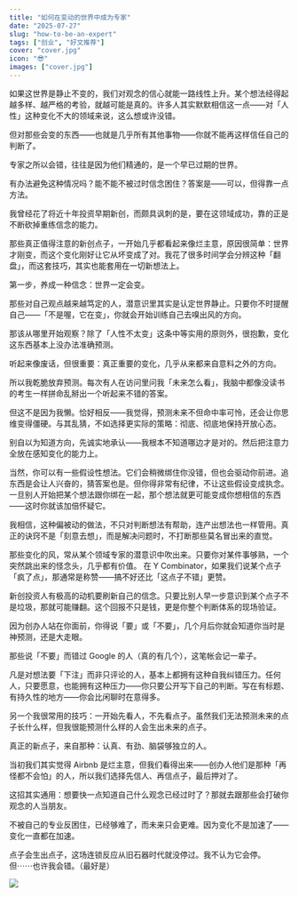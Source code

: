 ```yaml
---
title: "如何在变动的世界中成为专家"
date: "2025-07-27"
slug: "how-to-be-an-expert"
tags: ["创业", "好文推荐"]
cover: "cover.jpg"
icon: "😎"
images: ["cover.jpg"]
---
```

如果这世界是静止不变的，我们对观念的信心就能一路线性上升。某个想法经得起越多样、越严格的考验，就越可能是真的。许多人其实默默相信这一点——对「人性」这种变化不大的领域来说，这么想或许没错。



但对那些会变的东西——也就是几乎所有其他事物——你就不能再这样信任自己的判断了。



专家之所以会错，往往是因为他们精通的，是一个早已过期的世界。



有办法避免这种情况吗？能不能不被过时信念困住？答案是——可以，但得靠一点方法。



我曾经花了将近十年投资早期新创，而颇具讽刺的是，要在这领域成功，靠的正是不断砍掉重练信念的能力。



那些真正值得注意的新创点子，一开始几乎都看起来像烂主意，原因很简单：世界才刚变，而这个变化刚好让它从坏变成了对。我花了很多时间学会分辨这种「翻盘」，而这套技巧，其实也能套用在一切新想法上。



第一步，养成一种信念：世界一定会变。



那些对自己观点越来越笃定的人，潜意识里其实是认定世界静止。只要你不时提醒自己——「不是喔，它在变」，你就会开始训练自己去嗅出风的方向。



那该从哪里开始观察？除了「人性不太变」这条中等实用的原则外，很抱歉，变化这东西基本上没办法准确预测。



听起来像废话，但很重要：真正重要的变化，几乎从来都来自意料之外的方向。



所以我乾脆放弃预测。每次有人在访问里问我「未来怎么看」，我脑中都像没读书的考生一样拼命乱掰出一个听起来不错的答案。



但这不是因为我懒。恰好相反——我觉得，预测未来不但命中率可怜，还会让你思维变得僵硬。与其乱猜，不如选择更实际的策略：彻底、彻底地保持开放心态。



别自以为知道方向，先诚实地承认——我根本不知道哪边才是对的。然后把注意力全放在感知变化的能力上。



当然，你可以有一些假设性想法。它们会稍微绑住你没错，但也会驱动你前进。追东西是会让人兴奋的，猜答案也是。但你得非常有纪律，不让这些假设变成执念。
一旦别人开始把某个想法跟你绑在一起，那个想法就更可能变成你想相信的东西——这时你就该加倍怀疑它。



我相信，这种偏被动的做法，不只对判断想法有帮助，连产出想法也一样管用。真正的诀窍不是「刻意去想」，而是解决问题时，不打断那些莫名冒出来的直觉。



那些变化的风，常从某个领域专家的潜意识中吹出来。只要你对某件事够熟，一个突然跳出来的怪念头，几乎都有价值。
在 Y Combinator，如果我们说某个点子「疯了点」，那通常是称赞——搞不好还比「这点子不错」更赞。



新创投资人有极高的动机要刷新自己的信念。只要比别人早一步意识到某个点子不是垃圾，那就可能赚翻。这个回报不只是钱，更是你整个判断体系的现场验证。



因为创办人站在你面前，你得说「要」或「不要」，几个月后你就会知道你当时是神预测，还是大走眼。



那些说「不要」而错过 Google 的人（真的有几个），这笔帐会记一辈子。



凡是对想法要「下注」而非只评论的人，基本上都拥有这种自我纠错压力。任何人，只要愿意，也能拥有这种压力——你只要公开写下自己的判断。写在有标题、有持久性的地方——你会比闲聊时在意得多。



另一个我很常用的技巧：一开始先看人，不先看点子。虽然我们无法预测未来的点子长什么样，但我很能预测什么样的人会生出未来的点子。



真正的新点子，来自那种：认真、有劲、脑袋够独立的人。



当初我们其实觉得 Airbnb 是烂主意，但我们看得出来——创办人他们是那种「再怪都不会怕」的人，所以我们选择先信人、再信点子，最后押对了。



这招其实通用：想要快一点知道自己什么观念已经过时了？那就去跟那些会打破你观念的人当朋友。



不被自己的专业反困住，已经够难了，而未来只会更难。因为变化不是加速了——变化一直都在加速。



点子会生出点子，这场连锁反应从旧石器时代就没停过。我不认为它会停。
但⋯⋯也许我会错。（最好是）




![](https://prod-files-secure.s3.us-west-2.amazonaws.com/112d0858-5090-4d34-a606-b75eb8d65fd2/46476355-9cf3-4e99-9b7a-3531bc426380/1000202064.png?X-Amz-Algorithm=AWS4-HMAC-SHA256&X-Amz-Content-Sha256=UNSIGNED-PAYLOAD&X-Amz-Credential=ASIAZI2LB466RPPDATZD%2F20251020%2Fus-west-2%2Fs3%2Faws4_request&X-Amz-Date=20251020T105015Z&X-Amz-Expires=3600&X-Amz-Security-Token=IQoJb3JpZ2luX2VjED8aCXVzLXdlc3QtMiJHMEUCIBSpUJXTVLqv6TdfuSUB0NcI%2BUPVm%2BrMAaM0%2FLHMoawBAiEAgX7H3UKkEy8nSrd%2FFpfXDHsogmLpYBFGB2qKdOxw8TEqiAQI6P%2F%2F%2F%2F%2F%2F%2F%2F%2F%2FARAAGgw2Mzc0MjMxODM4MDUiDBgFPY2AccP86EMGnircAxIALexdPNJ67x8JEuxLdTcSBW0AGcYqIxcU2sbSmKxeTe93RMkt86Uzp%2BL9Ss4teLZeHzWxOznUT4kmZyYcUOa%2BGZr%2BecKH1KGEd%2BrfFzFFdGrHxN477rHPXQqBRyDKKVYNpRXi%2FkEOQwwsXN2MntBjnmPwyrAbBxcR0RajxdMjOKof83ff1X6x7LiEbTb68JqQ70V1AOUGyPlWQro2xWtNXVmbUKSFhYJABb8MuhDdbqY%2F9u72Kr0N3cuK1tLsbdPatpCQRjtIJFQoGmkrDBxEJL9YUadqTTNz0vRNNdGed3TwTRWMCMwWbBiNeA8eaPxIL10FbSaLpEnBzcJ3G6tbVwRTlGVlKK5LdJYKlbNJQGvcq0MepJoRDGu8eZC7iIi6S%2BDnrECXmOfuM5iZkqaFCzNhcAFwAxOkwCZoYO263uEx2tQPv2T9zxaxF%2FPXIx6Mdg2A5aNXiAg5TubKxZhJNxJXHA8Mz%2Fm9zr8jZCHfVt6dXwPkZglHO%2BXPVuBYqJU3A3SplLPBSDZ9GCZglvFQBncnOijovsaRTSM41z3vgvn4inU81EPXe6iMVvWYbmlEFjVbuWT7R4mzzY%2BTGcdMry6%2FiTmMjsfxq7cJQwOFVf%2BdWIGKEOYrRPL%2BMIq418cGOqUBQgQZQPfxeY%2BR%2BIMLetvna0jogNFBIHe2xI%2FxyTkI3hXZJ9dKlY%2BRW6To0z9pcAuTe6Nyctgapw04TCfDWxzjVdGhpsW%2FyCsc1rs2GesU3jNjMK0lq%2Ff%2BFKWlLelMA15E2reyWoF3I5lflycYSmz1Kg3NSFEJKrF3A%2BvQCaNiyggojxEVwRVWpyRLkfpVVjVJc8Ek1%2BGPJywxn8Bj%2B5BUjy7dTDTm&X-Amz-Signature=013da0b99ca830dd27a9f0b03fe74dde345148b127504d74950a7850efd41e6e&X-Amz-SignedHeaders=host&x-amz-checksum-mode=ENABLED&x-id=GetObject)

